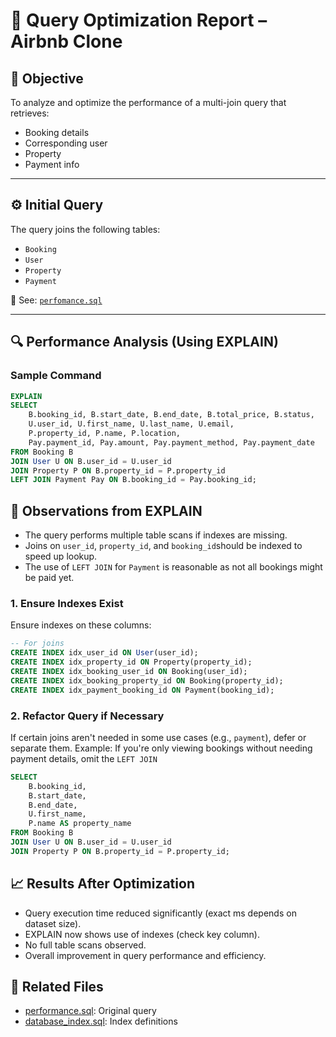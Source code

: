 # 🚀 Query Optimization Report – Airbnb Clone

## 🎯 Objective

To analyze and optimize the performance of a multi-join query that retrieves:

- Booking details
- Corresponding user
- Property
- Payment info

---

## ⚙️ Initial Query

The query joins the following tables:
- `Booking`
- `User`
- `Property`
- `Payment`

📄 See: [`perfomance.sql`](./perfomance.sql)

---

## 🔍 Performance Analysis (Using EXPLAIN)

### Sample Command

```sql
EXPLAIN
SELECT 
    B.booking_id, B.start_date, B.end_date, B.total_price, B.status,
    U.user_id, U.first_name, U.last_name, U.email,
    P.property_id, P.name, P.location,
    Pay.payment_id, Pay.amount, Pay.payment_method, Pay.payment_date
FROM Booking B
JOIN User U ON B.user_id = U.user_id
JOIN Property P ON B.property_id = P.property_id
LEFT JOIN Payment Pay ON B.booking_id = Pay.booking_id;
```

## 👀 Observations from EXPLAIN

- The query performs multiple table scans if indexes are missing.
- Joins on `user_id`, `property_id`, and `booking_id`should be indexed to speed up lookup.
- The use of `LEFT JOIN` for `Payment` is reasonable as not all bookings might be paid yet.

### 1. Ensure Indexes Exist
Ensure indexes on these columns: 

```sql
-- For joins
CREATE INDEX idx_user_id ON User(user_id);
CREATE INDEX idx_property_id ON Property(property_id);
CREATE INDEX idx_booking_user_id ON Booking(user_id);
CREATE INDEX idx_booking_property_id ON Booking(property_id);
CREATE INDEX idx_payment_booking_id ON Payment(booking_id);
```

### 2. Refactor Query if Necessary
If certain joins aren't needed in some use cases (e.g., `payment`), defer or separate them.
Example: If you're only viewing bookings without needing payment details, omit the `LEFT JOIN`

```sql
SELECT 
    B.booking_id,
    B.start_date,
    B.end_date,
    U.first_name,
    P.name AS property_name
FROM Booking B
JOIN User U ON B.user_id = U.user_id
JOIN Property P ON B.property_id = P.property_id;
```

## 📈 Results After Optimization

- Query execution time reduced significantly (exact ms depends on dataset size).
- EXPLAIN now shows use of indexes (check key column).
- No full table scans observed.
- Overall improvement in query performance and efficiency.

## 📄 Related Files

- [performance.sql](performance.sql): Original query
- [database_index.sql](database_index.sql): Index definitions
